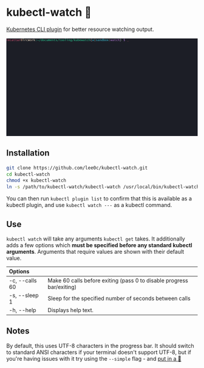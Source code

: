 # kubectl-watch :eyes:

[Kubernetes CLI plugin](https://kubernetes.io/docs/tasks/extend-kubectl/kubectl-plugins/) for better resource watching output.

![alt text](./kubectl-watch.gif)

## Installation

```bash
git clone https://github.com/lee0c/kubectl-watch.git
cd kubectl-watch
chmod +x kubectl-watch
ln -s /path/to/kubectl-watch/kubectl-watch /usr/local/bin/kubectl-watch
```

You can then run `kubectl plugin list` to confirm that this is available as a kubectl plugin, and use `kubectl watch ---` as a kubectl command.

## Use

`kubectl watch` will take any arguments `kubectl get` takes. It additionally adds a few options which **must be specified before any standard kubectl arguments**. Arguments that require values are shown with their default value.

| Options |  |
| :------ | --- |
| -c, --calls 60 | Make 60 calls before exiting (pass 0 to disable progress bar/exiting) |
| -s, --sleep 1 | Sleep for the specified number of seconds between calls |
| -h, --help | Displays help text. |

## Notes

By default, this uses UTF-8 characters in the progress bar. It should switch to standard ANSI characters if your terminal doesn't support UTF-8, but if you're having issues with it try using the `--simple` flag - and [put in a :bug:](https://github.com/lee0c/kubectl-watch/issues)